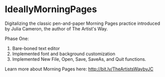 # IdeallyMorningPages
Digitalizing the classic pen-and-paper Morning Pages practice introduced by Julia Cameron, the author of The Artist's Way.

Phase One:
1. Bare-boned text editor
2. Implemented font and background customization
3. Implemented New File, Open, Save, SaveAs, and Quit functions.

Learn more about Morning Pages here: http://bit.ly/TheArtistsWaybyJC
